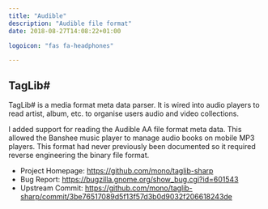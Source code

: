 ```yaml
---
title: "Audible"
description: "Audible file format"
date: 2018-08-27T14:08:22+01:00

logoicon: "fas fa-headphones"

---
```


## TagLib\#

TagLib\# is a media format meta data parser. It is wired into audio players to read artist, album, etc. to organise users audio and video collections.

I added support for reading the Audible AA file format meta data. This allowed the Banshee music player to manage audio books on mobile MP3 players. This format had never previously been documented so it required reverse engineering the binary file format.

* Project Homepage: https://github.com/mono/taglib-sharp
* Bug Report: https://bugzilla.gnome.org/show_bug.cgi?id=601543
* Upstream Commit: https://github.com/mono/taglib-sharp/commit/3be76517089d5f13f57d3b0d9032f206618243de
